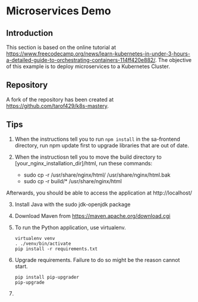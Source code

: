 # Microservices Demo

## Introduction

This section is based on the online tutorial at https://www.freecodecamp.org/news/learn-kubernetes-in-under-3-hours-a-detailed-guide-to-orchestrating-containers-114ff420e882/. The objective of this example is to deploy microservices to a Kubernetes Cluster. 

## Repository

A fork of the repository has been created at https://github.com/tarof429/k8s-mastery. 

## Tips

1. When the instructions tell you to run `npm install` in the sa-frontend directory, run npm update first to upgrade libraries that are out of date.

2. When the instructiosn tell you to move the build directory to [your_nginx_installation_dir]/html, run these commands:
    - sudo cp -r /usr/share/nginx/html/ /usr/share/nginx/html.bak
    - sudo cp -r build/* /usr/share/nginx/html

Afterwards, you should be able to access the application at http://localhost/

3. Install Java with the sudo jdk-openjdk package

4. Download Maven from https://maven.apache.org/download.cgi

5. To run the Python application, use virtualenv.

    ```
    virtualenv venv
    . ./venv/bin/activate
    pip install -r requirements.txt
    ```

6. Upgrade requirements. Failure to do so might be the reason cannot start.

    ```
    pip install pip-upgrader
    pip-upgrade
    ```

7. 

